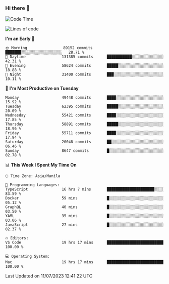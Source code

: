 ### Hi there 👋

<!--START_SECTION:waka-->
![Code Time](http://img.shields.io/badge/Code%20Time-4%2C154%20hrs%2047%20mins-blue)

![Lines of code](https://img.shields.io/badge/From%20Hello%20World%20I%27ve%20Written-114.2%20million%20lines%20of%20code-blue)

**I'm an Early 🐤** 

```text
🌞 Morning                89152 commits       ███████░░░░░░░░░░░░░░░░░░   28.71 % 
🌆 Daytime                131385 commits      ███████████░░░░░░░░░░░░░░   42.31 % 
🌃 Evening                58624 commits       █████░░░░░░░░░░░░░░░░░░░░   18.88 % 
🌙 Night                  31400 commits       ███░░░░░░░░░░░░░░░░░░░░░░   10.11 % 
```
📅 **I'm Most Productive on Tuesday** 

```text
Monday                   49448 commits       ████░░░░░░░░░░░░░░░░░░░░░   15.92 % 
Tuesday                  62395 commits       █████░░░░░░░░░░░░░░░░░░░░   20.09 % 
Wednesday                55421 commits       ████░░░░░░░░░░░░░░░░░░░░░   17.85 % 
Thursday                 58891 commits       █████░░░░░░░░░░░░░░░░░░░░   18.96 % 
Friday                   55711 commits       ████░░░░░░░░░░░░░░░░░░░░░   17.94 % 
Saturday                 20048 commits       ██░░░░░░░░░░░░░░░░░░░░░░░   06.46 % 
Sunday                   8647 commits        █░░░░░░░░░░░░░░░░░░░░░░░░   02.78 % 
```


📊 **This Week I Spent My Time On** 

```text
🕑︎ Time Zone: Asia/Manila

💬 Programming Languages: 
TypeScript               16 hrs 7 mins       █████████████████████░░░░   83.59 % 
Docker                   59 mins             █░░░░░░░░░░░░░░░░░░░░░░░░   05.12 % 
GraphQL                  40 mins             █░░░░░░░░░░░░░░░░░░░░░░░░   03.50 % 
YAML                     35 mins             █░░░░░░░░░░░░░░░░░░░░░░░░   03.06 % 
JavaScript               27 mins             █░░░░░░░░░░░░░░░░░░░░░░░░   02.37 % 

🔥 Editors: 
VS Code                  19 hrs 17 mins      █████████████████████████   100.00 % 

💻 Operating System: 
Mac                      19 hrs 17 mins      █████████████████████████   100.00 % 
```


 Last Updated on 11/07/2023 12:41:22 UTC
<!--END_SECTION:waka-->


<!--
**rad182/rad182** is a ✨ _special_ ✨ repository because its `README.md` (this file) appears on your GitHub profile.

Here are some ideas to get you started:

- 🔭 I’m currently working on ...
- 🌱 I’m currently learning ...
- 👯 I’m looking to collaborate on ...
- 🤔 I’m looking for help with ...
- 💬 Ask me about ...
- 📫 How to reach me: ...
- 😄 Pronouns: ...
- ⚡ Fun fact: ...
-->
